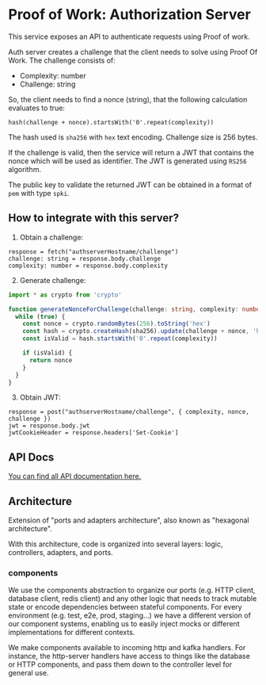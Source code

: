 # Proof of Work: Authorization Server

This service exposes an API to authenticate requests using Proof of work.

Auth server creates a challenge that the client needs to solve using Proof Of Work. The challenge consists of:
- Complexity: number
- Challenge: string

So, the client needs to find a nonce (string), that the following calculation evaluates to true:

```
hash(challenge + nonce).startsWith('0'.repeat(complexity))
```

The hash used is `sha256` with `hex` text encoding. Challenge size is 256 bytes.

If the challenge is valid, then the service will return a JWT that contains the nonce which will be used as identifier. The JWT is generated using `RS256` algorithm.

The public key to validate the returned JWT can be obtained in a format of `pem` with type `spki`.

## How to integrate with this server?

1. Obtain a challenge:

```pseudo-code
response = fetch("authserverHostname/challenge")
challenge: string = response.body.challenge
complexity: number = response.body.complexity
```

2. Generate challenge:

```typescript
import * as crypto from 'crypto'

function generateNonceForChallenge(challenge: string, complexity: number): string {
  while (true) {
    const nonce = crypto.randomBytes(256).toString('hex')
    const hash = crypto.createHash(sha256).update(challenge + nonce, 'hex').digest('hex')
    const isValid = hash.startsWith('0'.repeat(complexity))

    if (isValid) {
      return nonce
    }
  }
}
```

3. Obtain JWT:

```pseudo-code
response = post("authserverHostname/challenge", { complexity, nonce, challenge })
jwt = response.body.jwt
jwtCookieHeader = response.headers['Set-Cookie']
```

## API Docs

[You can find all API documentation here.](docs/API/AUTH_API.md)

## Architecture

Extension of "ports and adapters architecture", also known as "hexagonal architecture".

With this architecture, code is organized into several layers: logic, controllers, adapters, and ports.

### components

We use the components abstraction to organize our ports (e.g. HTTP client, database client, redis client) and any other logic that needs to track mutable state or encode dependencies between stateful components. For every environment (e.g. test, e2e, prod, staging...) we have a different version of our component systems, enabling us to easily inject mocks or different implementations for different contexts.

We make components available to incoming http and kafka handlers. For instance, the http-server handlers have access to things like the database or HTTP components, and pass them down to the controller level for general use.
